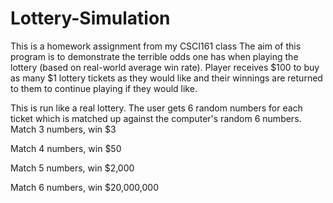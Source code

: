 # Lottery-Simulation
This is a homework assignment from my CSCI161 class
The aim of this program is to demonstrate the terrible odds one has when playing the lottery (based on real-world average win rate). Player receives $100 to buy as many $1 lottery tickets as they would like and their winnings are returned to them to continue playing if they would like.

This is run like a real lottery. The user gets 6 random numbers for each ticket which is matched up against the computer's random 6 numbers.
Match 3 numbers, win $3

Match 4 numbers, win $50

Match 5 numbers, win $2,000

Match 6 numbers, win $20,000,000
